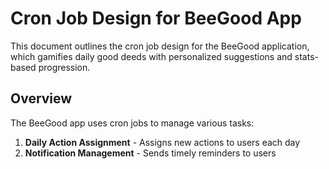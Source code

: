 # Cron Job Design for BeeGood App

This document outlines the cron job design for the BeeGood application, which gamifies daily good deeds with personalized suggestions and stats-based progression.

## Overview

The BeeGood app uses cron jobs to manage various tasks:

1. **Daily Action Assignment** - Assigns new actions to users each day
2. **Notification Management** - Sends timely reminders to users
